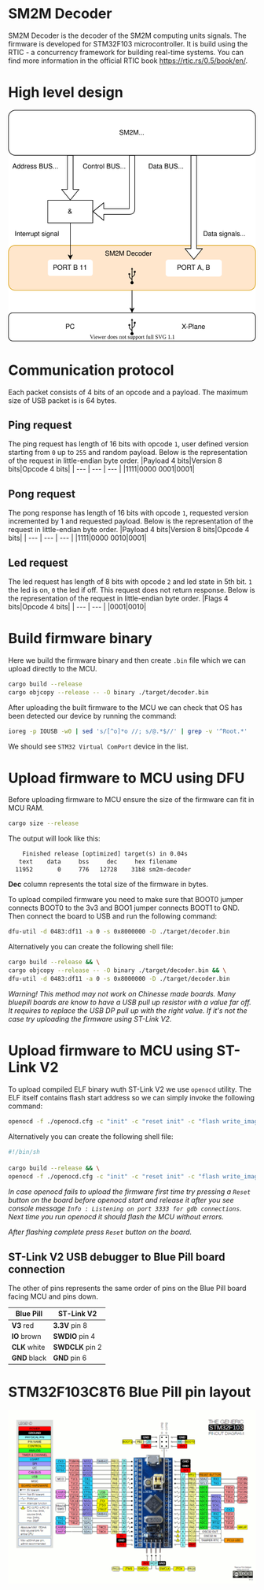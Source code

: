 # SM2M Decoder
SM2M Decoder is the decoder of the SM2M computing units signals.
The firmware is developed for STM32F103 microcontroller.
It is build using the RTIC - a concurrency framework for building real-time systems.
You can find more information in the official RTIC book https://rtic.rs/0.5/book/en/.

# High level design
![High level design](design.svg)

# Communication protocol
Each packet consists of 4 bits of an opcode and a payload. The maximum size of USB packet is is 64 bytes.

## Ping request
The ping request has length of 16 bits with opcode `1`, user defined version starting from `0` up to `255` and random payload. Below is the representation of the request in little-endian byte order.
|Payload 4 bits|Version 8 bits|Opcode 4 bits|
| --- | --- | --- |
|1111|0000 0001|0001|

## Pong request
The pong response has length of 16 bits with opcode `1`, requested version incremented by 1 and requested payload. Below is the representation of the request in little-endian byte order.
|Payload 4 bits|Version 8 bits|Opcode 4 bits|
| --- | --- | --- |
|1111|0000 0010|0001|

## Led request
The led request has length of 8 bits with opcode `2` and led state in 5th bit. `1` the led is on, `0` the led if off. This request does not return response. Below is the representation of the request in little-endian byte order.
|Flags 4 bits|Opcode 4 bits|
| --- | --- |
|0001|0010|

# Build firmware binary
Here we build the firmware binary and then create `.bin` file which we can upload directly to the MCU.
```bash
cargo build --release
cargo objcopy --release -- -O binary ./target/decoder.bin
```

After uploading the built firmware to the MCU we can check that OS has been detected our device by running the command:
```bash
ioreg -p IOUSB -w0 | sed 's/[^o]*o //; s/@.*$//' | grep -v '^Root.*'
```

We should see `STM32 Virtual ComPort` device in the list.

# Upload firmware to MCU using DFU
Before uploading firmware to MCU ensure the size of the firmware can fit in MCU RAM.
```bash
cargo size --release
```

The output will look like this:
```
    Finished release [optimized] target(s) in 0.04s
   text    data     bss     dec     hex filename
  11952       0     776   12728    31b8 sm2m-decoder
```

**Dec** column represents the total size of the firmware in bytes.

To upload compiled firmware you need to make sure that BOOT0 jumper connects BOOT0 to the 3v3 and BOO1 jumper connects BOOT1 to GND.
Then connect the board to USB and run the following command:
```bash
dfu-util -d 0483:df11 -a 0 -s 0x8000000 -D ./target/decoder.bin
```

Alternatively you can create the following shell file:
```bash
cargo build --release && \
cargo objcopy --release -- -O binary ./target/decoder.bin && \
dfu-util -d 0483:df11 -a 0 -s 0x8000000 -D ./target/decoder.bin
```

_Warning!
This method may not work on Chinesse made boards.
Many bluepill boards are know to have a USB pull up resistor with a value far off. It requires to replace the USB DP pull up with the right value. If it's not the case try uploading the firmware using ST-Link V2._

# Upload firmware to MCU using ST-Link V2
To upload compiled ELF binary wuth ST-Link V2 we use `openocd` utility. The ELF itself contains flash start address so we can simply invoke the following command:
```bash
openocd -f ./openocd.cfg -c "init" -c "reset init" -c "flash write_image erase ./target/thumbv7m-none-eabi/release/sm2m-decoder" -c "shutdown"
```

Alternatively you can create the following shell file:
```bash
#!/bin/sh

cargo build --release && \
openocd -f ./openocd.cfg -c "init" -c "reset init" -c "flash write_image erase ./target/thumbv7m-none-eabi/release/sm2m-decoder" -c "shutdown"
```

_In case openocd fails to upload the firmware first time try pressing a `Reset` button on the board before openocd start and release it after you see console message `Info : Listening on port 3333 for gdb connections`. Next time you run openocd it should flash the MCU without errors._

_After flashing complete press `Reset` button on the board._

## ST-Link V2 USB debugger to Blue Pill board connection
The other of pins represents the same order of pins on the Blue Pill board facing MCU and pins down.

| Blue Pill | ST-Link V2 |
| --- | --- |
| **V3** red | **3.3V** pin 8 |
| **IO** brown | **SWDIO** pin 4 |
| **CLK** white | **SWDCLK** pin 2 |
| **GND** black | **GND** pin 6 |

# STM32F103C8T6 Blue Pill pin layout
![STM32F103C8T6 Blue Pill pin layout](STM32F103C8T6-Blue-Pill-pin-layout.gif)
